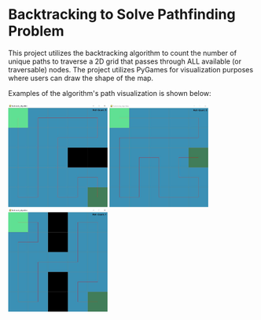 # Backtracking to Solve Pathfinding Problem
This project utilizes the backtracking algorithm to count the number of unique paths to traverse a 2D grid that passes through ALL available (or traversable) nodes. The project utilizes PyGames for visualization purposes where users can draw the shape of the map.

Examples of the algorithm's path visualization is shown below:

<img src='/img/image1.JPG' width="40%">
<img src='/img/image2.JPG' width="40%">
<img src='/img/image3.JPG' width="40%">
